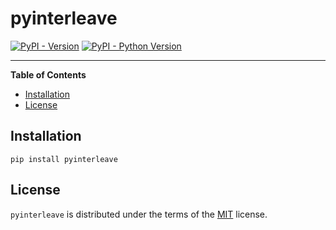 # pyinterleave

[![PyPI - Version](https://img.shields.io/pypi/v/pyinterleave.svg)](https://pypi.org/project/pyinterleave)
[![PyPI - Python Version](https://img.shields.io/pypi/pyversions/pyinterleave.svg)](https://pypi.org/project/pyinterleave)

-----

**Table of Contents**

- [Installation](#installation)
- [License](#license)

## Installation

```console
pip install pyinterleave
```

## License

`pyinterleave` is distributed under the terms of the [MIT](https://spdx.org/licenses/MIT.html) license.
